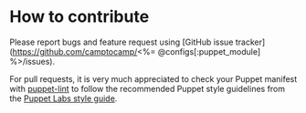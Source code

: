 # How to contribute

Please report bugs and feature request using [GitHub issue
tracker](https://github.com/camptocamp/<%= @configs[:puppet_module] %>/issues).

For pull requests, it is very much appreciated to check your Puppet manifest
with [puppet-lint](https://github.com/rodjek/puppet-lint) to follow the recommended Puppet style guidelines from the
[Puppet Labs style guide](http://docs.puppetlabs.com/guides/style_guide.html).
